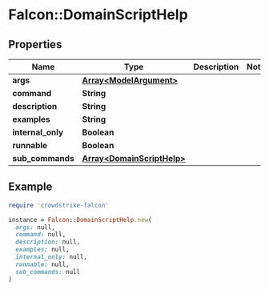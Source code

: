 # Falcon::DomainScriptHelp

## Properties

| Name | Type | Description | Notes |
| ---- | ---- | ----------- | ----- |
| **args** | [**Array&lt;ModelArgument&gt;**](ModelArgument.md) |  |  |
| **command** | **String** |  |  |
| **description** | **String** |  |  |
| **examples** | **String** |  |  |
| **internal_only** | **Boolean** |  |  |
| **runnable** | **Boolean** |  |  |
| **sub_commands** | [**Array&lt;DomainScriptHelp&gt;**](DomainScriptHelp.md) |  |  |

## Example

```ruby
require 'crowdstrike-falcon'

instance = Falcon::DomainScriptHelp.new(
  args: null,
  command: null,
  description: null,
  examples: null,
  internal_only: null,
  runnable: null,
  sub_commands: null
)
```

